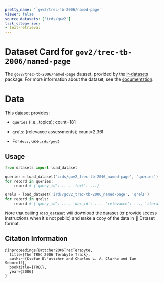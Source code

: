 ```yaml
---
pretty_name: '`gov2/trec-tb-2006/named-page`'
viewer: false
source_datasets: ['irds/gov2']
task_categories:
- text-retrieval
---
```


# Dataset Card for `gov2/trec-tb-2006/named-page`

The `gov2/trec-tb-2006/named-page` dataset, provided by the [ir-datasets](https://ir-datasets.com/) package.
For more information about the dataset, see the [documentation](https://ir-datasets.com/gov2#gov2/trec-tb-2006/named-page).

# Data

This dataset provides:
 - `queries` (i.e., topics); count=181
 - `qrels`: (relevance assessments); count=2,361

 - For `docs`, use [`irds/gov2`](https://huggingface.co/datasets/irds/gov2)

## Usage

```python
from datasets import load_dataset

queries = load_dataset('irds/gov2_trec-tb-2006_named-page', 'queries')
for record in queries:
    record # {'query_id': ..., 'text': ...}

qrels = load_dataset('irds/gov2_trec-tb-2006_named-page', 'qrels')
for record in qrels:
    record # {'query_id': ..., 'doc_id': ..., 'relevance': ..., 'iteration': ...}

```

Note that calling `load_dataset` will download the dataset (or provide access instructions when it's not public) and make a copy of the
data in 🤗 Dataset format.

## Citation Information

```
@inproceedings{Buttcher2006TrecTerabyte,
  title={The TREC 2006 Terabyte Track},
  author={Stefan B\"uttcher and Charles L. A. Clarke and Ian Soboroff},
  booktitle={TREC},
  year={2006}
}
```
